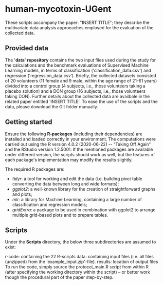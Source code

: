 # human-mycotoxin-UGent
These scripts accompany the paper: "INSERT TITLE"; they describe the multivariate data analysis approeaches employed for the evaluation of the collected data.

## Provided data
The **'data' repository** contains the two input files used during the study for the calculations and the benchmark evaluations of Supervised Machine Learning models, in terms of classification ('classification_data.csv') and regression ('regression_data.csv'). 
Briefly, the collected datasets consisted of 20 volunteers (11 female and 9 male, within the age range of 21-61 years) divided into a control group (4 subjects, i.e., those volunteers taking a placebo solution) and a DON group (16 subjects, i.e., those volunteers taking DON). Further details about the collected data are availbale in the related paper entitled 'INSERT TITLE'.
To ease the use of the scripts and the data, please download the Git folder manually.

## Getting started
Ensure the following **R-packages** (including their dependencies) are installed and loaded correctly in your environment. 
The computations were carried out using the R version 4.0.2 (2020-06-22) -- "Taking Off Again" and the RStudio version 1.2.5001. 
If the mentioned packages are available under different version, the scripts should work as well, but the features of each package's implementation may modify the results slightly.

The required R packages are:
 - *tidyr*: a tool for working and edit the data (i.e. building pivot table converting the data between long and wide formats);
 - *ggplot2*: a well-known library for the creation of straightforward graphs and plots;
 - *mlr*: a library for Machine Learning, containing a large number of classification and regression models;
 - *gridExtra*: a package to be used in combination with ggplot2 to arrange multiple grid-based plots and to prepare tables.

## Scripts
Under the **Scripts** directory, the below three subdirectories are assumed to exist:

r-code: containing the 22 R-scripts
data: containing input files (i.e. all files (unzipped) from the 'example_input.zip'-file).
results: location of output files
To run the code, simply source the protocol_main.R script from within R (after specifying the working directory within the script) – or better work though the procedural part of the paper step-by-step.
